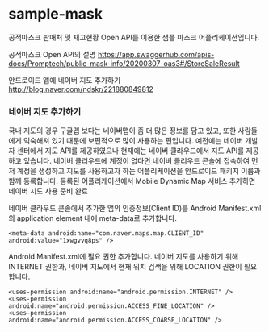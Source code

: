 # sample-mask
공적마스크 판매처 및 재고현황 Open API를 이용한 샘플 마스크 어플리케이션입니다.

공적마스크 Open API의 설명
https://app.swaggerhub.com/apis-docs/Promptech/public-mask-info/20200307-oas3#/StoreSaleResult

안드로이드 앱에 네이버 지도 추가하기
http://blog.naver.com/ndskr/221880849812


### 네이버 지도 추가하기
국내 지도의 경우 구글맵 보다는 네이버맵이 좀 더 많은 정보를 담고 있고, 또한 사람들에게 익숙해져 있기 때문에 보편적으로 많이 사용하는 편입니다.
예전에는 네이버 개발자 센터에서 지도 API를 제공하였으나 현재에는 네이버 클라우드에서 지도 API를 제공하고 있습니다.
네이버 클리우드에 계정이 없다면 네이버 클리우드 콘솔에 접속하여 먼저 계정을 생성하고 지도를 사용하고자 하는 어플리케이션을 안드로이드 패키지 이름과 함께 등록합니다.
등록된 어플리케이션에서 Mobile Dynamic Map 서비스 추가하면 네이버 지도 사용 준비 완료

네이버 클라우드 콘솔에서 추가한 앱의 인증정보(Client ID)를 Android Manifest.xml의 application element 내에 meta-data로 추가합니다.
```
<meta-data android:name="com.naver.maps.map.CLIENT_ID" android:value="1xwgvvq8ps" />
```
Android Manifest.xml에 필요 권한 추가합니다. 네이버 지도를 사용하기 위해 INTERNET 권한과, 네이버 지도에서 현재 위치 검색을 위해 LOCATION 권한이 필요합니다.
```
<uses-permission android:name="android.permission.INTERNET" />
<uses-permission android:name="android.permission.ACCESS_FINE_LOCATION" />
<uses-permission android:name="android.permission.ACCESS_COARSE_LOCATION" />
```
